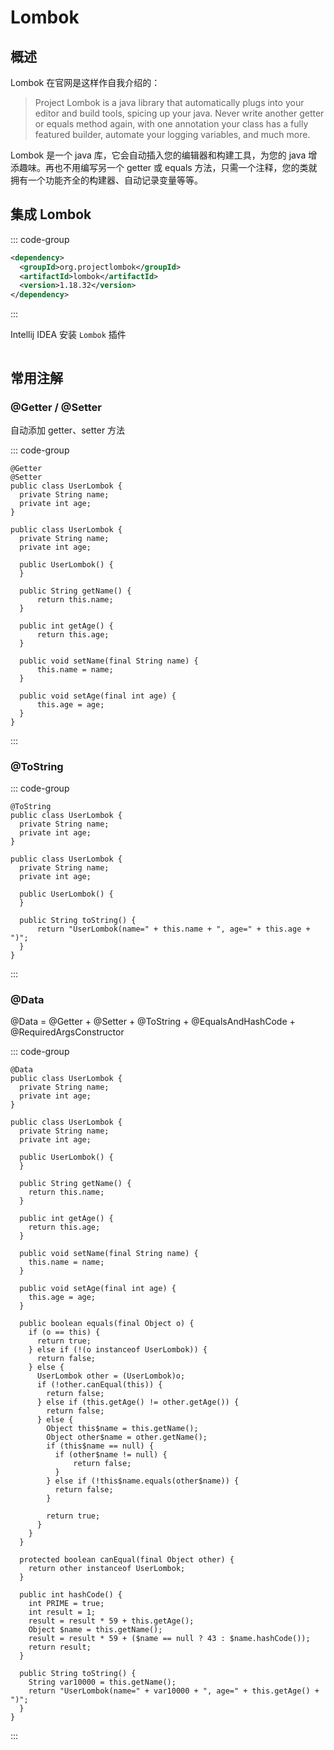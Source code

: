<script setup>
import ImgLombok1 from '../images/lombok-1.png'
</script>

# Lombok

## 概述

Lombok 在官网是这样作自我介绍的：

> Project Lombok is a java library that automatically plugs into your editor and build tools, spicing up your java. Never write another getter or equals method again, with one annotation your class has a fully featured builder, automate your logging variables, and much more.

Lombok 是一个 java 库，它会自动插入您的编辑器和构建工具，为您的 java 增添趣味。再也不用编写另一个 getter 或 equals 方法，只需一个注释，您的类就拥有一个功能齐全的构建器、自动记录变量等等。

## 集成 Lombok

::: code-group

```xml [Maven 项目]
<dependency>
  <groupId>org.projectlombok</groupId>
  <artifactId>lombok</artifactId>
  <version>1.18.32</version>
</dependency>
```

:::

Intellij IDEA 安装 `Lombok` 插件

<Image :src="ImgLombok1" />

## 常用注解

### @Getter / @Setter

自动添加 getter、setter 方法

::: code-group

```java{1,2} [编译前]
@Getter
@Setter
public class UserLombok {
  private String name;
  private int age;
}
```

```java{8-22} [编译后]
public class UserLombok {
  private String name;
  private int age;

  public UserLombok() {
  }

  public String getName() {
      return this.name;
  }

  public int getAge() {
      return this.age;
  }

  public void setName(final String name) {
      this.name = name;
  }

  public void setAge(final int age) {
      this.age = age;
  }
}
```

:::

### @ToString

::: code-group

```java{1} [编译前]
@ToString
public class UserLombok {
  private String name;
  private int age;
}
```

```java{8-10} [编译后]
public class UserLombok {
  private String name;
  private int age;

  public UserLombok() {
  }

  public String toString() {
      return "UserLombok(name=" + this.name + ", age=" + this.age + ")";
  }
}
```

:::

### @Data

@Data = @Getter + @Setter + @ToString + @EqualsAndHashCode + @RequiredArgsConstructor

::: code-group

```java{1} [编译前]
@Data
public class UserLombok {
  private String name;
  private int age;
}
```

```java{8-67} [编译后]
public class UserLombok {
  private String name;
  private int age;

  public UserLombok() {
  }

  public String getName() {
    return this.name;
  }

  public int getAge() {
    return this.age;
  }

  public void setName(final String name) {
    this.name = name;
  }

  public void setAge(final int age) {
    this.age = age;
  }

  public boolean equals(final Object o) {
    if (o == this) {
      return true;
    } else if (!(o instanceof UserLombok)) {
      return false;
    } else {
      UserLombok other = (UserLombok)o;
      if (!other.canEqual(this)) {
        return false;
      } else if (this.getAge() != other.getAge()) {
        return false;
      } else {
        Object this$name = this.getName();
        Object other$name = other.getName();
        if (this$name == null) {
          if (other$name != null) {
              return false;
          }
        } else if (!this$name.equals(other$name)) {
          return false;
        }

        return true;
      }
    }
  }

  protected boolean canEqual(final Object other) {
    return other instanceof UserLombok;
  }

  public int hashCode() {
    int PRIME = true;
    int result = 1;
    result = result * 59 + this.getAge();
    Object $name = this.getName();
    result = result * 59 + ($name == null ? 43 : $name.hashCode());
    return result;
  }

  public String toString() {
    String var10000 = this.getName();
    return "UserLombok(name=" + var10000 + ", age=" + this.getAge() + ")";
  }
}
```

:::
